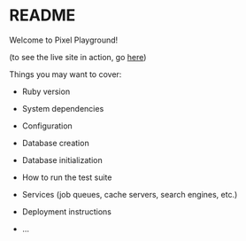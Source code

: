 # README

Welcome to Pixel Playground!

(to see the live site in action, go [here](https://pixel-playground.herokuapp.com/ "Pixel Playground"))

Things you may want to cover:

* Ruby version

* System dependencies

* Configuration

* Database creation

* Database initialization

* How to run the test suite

* Services (job queues, cache servers, search engines, etc.)

* Deployment instructions

* ...
